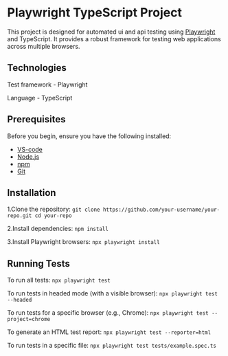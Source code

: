 # Playwright TypeScript Project

This project is designed for automated ui and api testing using [Playwright](https://playwright.dev/) and TypeScript. It provides a robust framework for testing web applications across multiple browsers.


## Technologies
Test framework - Playwright

Language - TypeScript


## Prerequisites

Before you begin, ensure you have the following installed:

- [VS-code](https://code.visualstudio.com)
- [Node.js](https://nodejs.org/en/download)
- [npm](https://www.npmjs.com/)
- [Git](https://git-scm.com/)

## Installation

1.Clone the repository:
    ```
   git clone https://github.com/your-username/your-repo.git
   cd your-repo
    ```

2.Install dependencies:
    ```
   npm install
    ```
    
3.Install Playwright browsers:
    ```
   npx playwright install
    ```

## Running Tests

To run all tests:
    ```
   npx playwright test
    ```

To run tests in headed mode (with a visible browser):
    ```
   npx playwright test --headed
    ```

To run tests for a specific browser (e.g., Chrome):
    ```
   npx playwright test --project=chrome
    ```

To generate an HTML test report:
    ```
   npx playwright test --reporter=html
    ```

To run tests in a specific file:
    ```
   npx playwright test tests/example.spec.ts
    ```